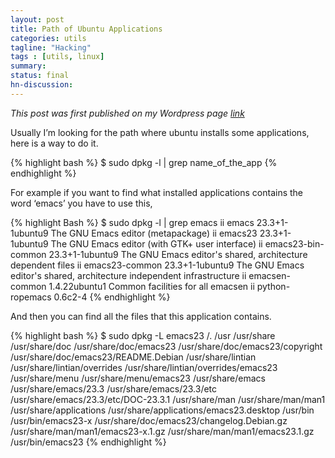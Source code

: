 ```yaml
---
layout: post
title: Path of Ubuntu Applications
categories: utils
tagline: "Hacking"
tags : [utils, linux]
summary:
status: final
hn-discussion:
---
```


_This post was first published on my Wordpress page [link](http://depinfi.wordpress.com/2012/08/24/path-for-ubuntu-applications/)_

Usually I’m looking for the path where ubuntu installs some applications, here is a way to do it.

{% highlight bash %}
$ sudo dpkg -l | grep name_of_the_app
{% endhighlight %}

For example if you want to find what installed applications contains the word ‘emacs’ you have to use this,

{% highlight Bash %}
$ sudo dpkg -l | grep emacs
ii  emacs                                  23.3+1-1ubuntu9                         The GNU Emacs editor (metapackage)
ii  emacs23                                23.3+1-1ubuntu9                         The GNU Emacs editor (with GTK+ user interface)
ii  emacs23-bin-common                     23.3+1-1ubuntu9                         The GNU Emacs editor's shared, architecture dependent files
ii  emacs23-common                         23.3+1-1ubuntu9                         The GNU Emacs editor's shared, architecture independent infrastructure
ii  emacsen-common                         1.4.22ubuntu1                           Common facilities for all emacsen
ii  python-ropemacs                        0.6c2-4
{% endhighlight %}

And then you can find all the files that this application contains.

{% highlight bash %}
$ sudo dpkg -L emacs23
/.
/usr
/usr/share
/usr/share/doc
/usr/share/doc/emacs23
/usr/share/doc/emacs23/copyright
/usr/share/doc/emacs23/README.Debian
/usr/share/lintian
/usr/share/lintian/overrides
/usr/share/lintian/overrides/emacs23
/usr/share/menu
/usr/share/menu/emacs23
/usr/share/emacs
/usr/share/emacs/23.3
/usr/share/emacs/23.3/etc
/usr/share/emacs/23.3/etc/DOC-23.3.1
/usr/share/man
/usr/share/man/man1
/usr/share/applications
/usr/share/applications/emacs23.desktop
/usr/bin
/usr/bin/emacs23-x
/usr/share/doc/emacs23/changelog.Debian.gz
/usr/share/man/man1/emacs23-x.1.gz
/usr/share/man/man1/emacs23.1.gz
/usr/bin/emacs23
{% endhighlight %}
